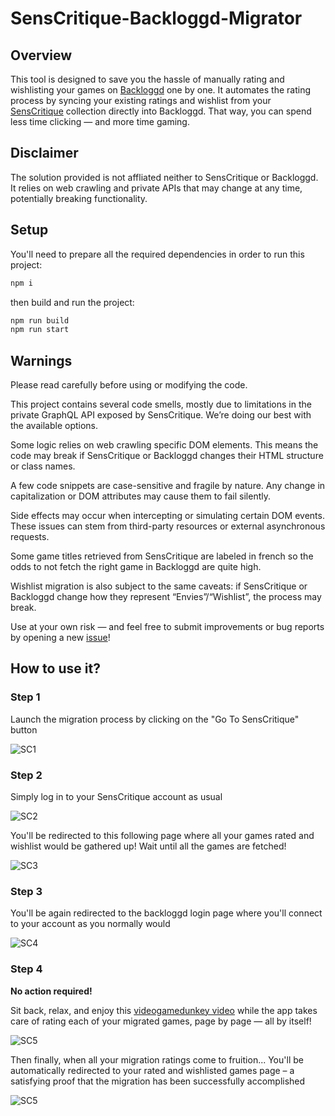 # SensCritique-Backloggd-Migrator

## Overview
This tool is designed to save you the hassle of manually rating and wishlisting your games on [Backloggd](https://backloggd.com) one by one.
It automates the rating process by syncing your existing ratings and wishlist from your [SensCritique](https://www.senscritique.com/) collection directly into Backloggd.
That way, you can spend less time clicking — and more time gaming.

## Disclaimer
The solution provided is not affliated neither to SensCritique or Backloggd.  It relies on web crawling and private APIs that may change at any time, potentially breaking functionality.

## Setup
You'll need to prepare all the required dependencies in order to run this project:
```ts
npm i
```
then build and run the project:
```ts
npm run build
npm run start
```

## Warnings
Please read carefully before using or modifying the code.

This project contains several code smells, mostly due to limitations in the private GraphQL API exposed by SensCritique. We’re doing our best with the available options.

Some logic relies on web crawling specific DOM elements. This means the code may break if SensCritique or Backloggd changes their HTML structure or class names.

A few code snippets are case-sensitive and fragile by nature. Any change in capitalization or DOM attributes may cause them to fail silently.

Side effects may occur when intercepting or simulating certain DOM events. These issues can stem from third-party resources or external asynchronous requests.

Some game titles retrieved from SensCritique are labeled in french so the odds to not fetch the right game in Backloggd are quite high.

Wishlist migration is also subject to the same caveats: if SensCritique or Backloggd change how they represent “Envies”/“Wishlist”, the process may break.

Use at your own risk — and feel free to submit improvements or bug reports by opening a new [issue](https://github.com/obenchekro/SensCritique-Backloggd-Migrator/issues/new)!

## How to use it?

### Step 1
Launch the migration process by clicking on the "Go To SensCritique" button

![SC1](https://i.imgur.com/0V9mh4A.png)

### Step 2
Simply log in to your SensCritique account as usual

![SC2](https://i.imgur.com/UbmlIKF.png)

You'll be redirected to this following page where all your games rated and wishlist would be gathered up! Wait until all the games are fetched!

![SC3](https://i.imgur.com/4raUIBd.png)

### Step 3

You'll be again redirected to the backloggd login page where you'll connect to your account as you normally would

![SC4](https://i.imgur.com/UFF28zc.png)

### Step 4

**No action required!**

Sit back, relax, and enjoy this [videogamedunkey video](https://www.youtube.com/watch?v=ojapVW-7lQ0) while the app takes care of rating each of your migrated games, page by page — all by itself!

![SC5](https://i.imgur.com/6E2ARD8.png)

Then finally, when all your migration ratings come to fruition...
You'll be automatically redirected to your rated and wishlisted games page – a satisfying proof that the migration has been successfully accomplished

![SC5](https://i.imgur.com/N2TkjLP.png)

